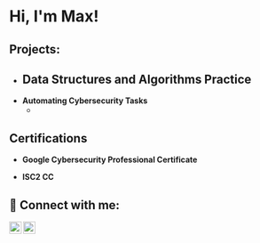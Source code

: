 <h1>Hi, I'm Max!</h1>

<h2>Projects:</h2>

- <b>Data Structures and Algorithms Practice</b>
  - 
- <b>Automating Cybersecurity Tasks</b>
  -  <b><i></b></i>
  
<h2>Certifications</h2>

- <b>Google Cybersecurity Professional Certificate</b>

- <b>ISC2 CC</b>


<h2> 🤳 Connect with me:</h2>

[<img align="left" alt="MaxfieldWilkinson | LinkedIn" width="22px" src="https://cdn.jsdelivr.net/npm/simple-icons@v3/icons/linkedin.svg" />][linkedin]
[<img align="left" alt="MaxfieldWilkinson | Instagram" width="22px" src="https://cdn.jsdelivr.net/npm/simple-icons@v3/icons/instagram.svg" />][instagram]

[instagram]: https://www.instagram.com/maxfield.wilkinson/
[linkedin]: https://www.linkedin.com/in/maxfield-wilkinson/
